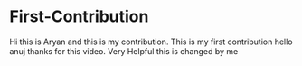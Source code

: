 # First-Contribution
Hi this is Aryan and this is my contribution.
This is my first contribution
hello anuj thanks for this video. Very Helpful
this is changed by me
